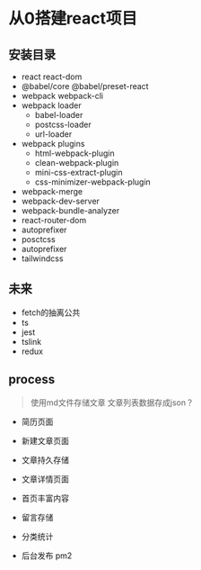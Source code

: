 # 从0搭建react项目 #

## 安装目录 ## 

* react react-dom
* @babel/core @babel/preset-react
* webpack webpack-cli
* webpack loader
  * babel-loader
  * postcss-loader
  * url-loader
* webpack plugins
  * html-webpack-plugin
  * clean-webpack-plugin
  * mini-css-extract-plugin
  * css-minimizer-webpack-plugin
* webpack-merge
* webpack-dev-server
* webpack-bundle-analyzer
* react-router-dom
* autoprefixer
* posctcss
* autoprefixer
* tailwindcss


## 未来 ##

+ fetch的抽离公共
+ ts
+ jest
+ tslink
+ redux

## process ## 

> 使用md文件存储文章
> 文章列表数据存成json？

* 简历页面

* 新建文章页面
* 文章持久存储
* 文章详情页面
* 首页丰富内容
* 留言存储
* 分类统计
* 后台发布 pm2

